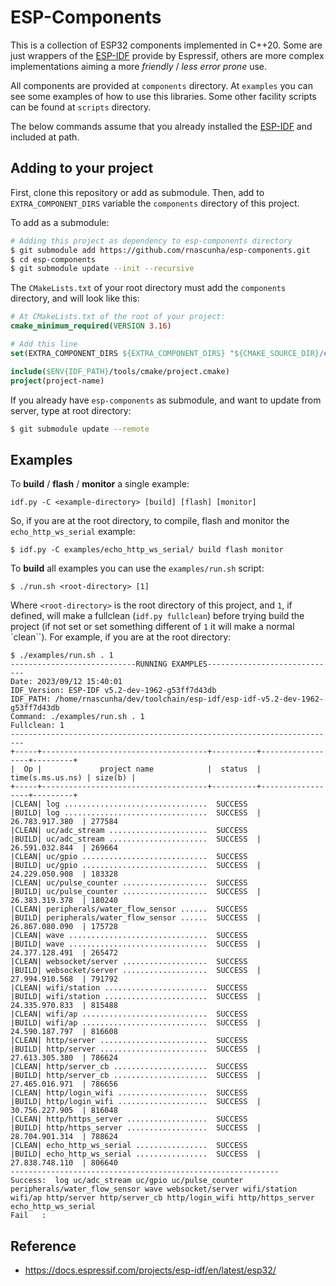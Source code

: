 # ESP-Components

This is a collection of ESP32 components implemented in C++20. Some are just wrappers of the [ESP-IDF](https://docs.espressif.com/projects/esp-idf/en/latest/esp32/) provide by Espressif, others are more complex implementations aiming a more _friendly_ / _less error prone_ use.

All components are provided at `components` directory. At `examples` you can see some examples of how to use this libraries. Some other facility scripts can be found at `scripts` directory.

The below commands assume that you already installed the [ESP-IDF](https://docs.espressif.com/projects/esp-idf/en/latest/esp32/get-started/index.html) and included at path.

## Adding to your project

First, clone this repository or add as submodule. Then, add to `EXTRA_COMPONENT_DIRS` variable the `components` directory of this project.

To add as a submodule:
```bash
# Adding this project as dependency to esp-components directory
$ git submodule add https://github.com/rnascunha/esp-components.git
$ cd esp-components
$ git submodule update --init --recursive
```
The `CMakeLists.txt` of your root directory must add the `components` directory, and will look like this:

```CMake
# At CMakeLists.txt of the root of your project:
cmake_minimum_required(VERSION 3.16)

# Add this line
set(EXTRA_COMPONENT_DIRS ${EXTRA_COMPONENT_DIRS} "${CMAKE_SOURCE_DIR}/esp-components/components")

include($ENV{IDF_PATH}/tools/cmake/project.cmake)
project(project-name)
```
If you already have `esp-components` as submodule, and want to update from server, type at root directory:
```bash
$ git submodule update --remote
```

## Examples

To **build** / **flash** / **monitor** a single example:
```
idf.py -C <example-directory> [build] [flash] [monitor]
```
So, if you are at the root directory, to compile, flash and monitor the `echo_http_ws_serial` example:
```
$ idf.py -C examples/echo_http_ws_serial/ build flash monitor
```
To **build** all examples you can use the `examples/run.sh` script:
```
$ ./run.sh <root-directory> [1]
```
Where `<root-directory>` is the root directory of this project, and `1`, if defined, will make a fullclean (`idf.py fullclean`) before trying build the project (if not set or set something different of `1` it will make a normal `clean``). For example, if you are at the root directory:
```
$ ./examples/run.sh . 1
----------------------------RUNNING EXAMPLES-----------------------------
Date: 2023/09/12 15:40:01
IDF_Version: ESP-IDF v5.2-dev-1962-g53ff7d43db
IDF_PATH: /home/rnascunha/dev/toolchain/esp-idf/esp-idf-v5.2-dev-1962-g53ff7d43db
Command: ./examples/run.sh . 1
Fullclean: 1
-------------------------------------------------------------------------
+-----+-------------------------------------+----------+------------------+---------+
|  Op |             project name            |  status  | time(s.ms.us.ns) | size(b) |
+-----+-------------------------------------+----------+------------------+---------+
|CLEAN| log ................................  SUCCESS
|BUILD| log ................................  SUCCESS  |  26.783.917.380  | 277584
|CLEAN| uc/adc_stream ......................  SUCCESS
|BUILD| uc/adc_stream ......................  SUCCESS  |  26.591.032.844  | 269664
|CLEAN| uc/gpio ............................  SUCCESS
|BUILD| uc/gpio ............................  SUCCESS  |  24.229.050.908  | 183328
|CLEAN| uc/pulse_counter ...................  SUCCESS
|BUILD| uc/pulse_counter ...................  SUCCESS  |  26.383.319.378  | 180240
|CLEAN| peripherals/water_flow_sensor ......  SUCCESS
|BUILD| peripherals/water_flow_sensor ......  SUCCESS  |  26.867.080.090  | 175728
|CLEAN| wave ...............................  SUCCESS
|BUILD| wave ...............................  SUCCESS  |  24.377.128.491  | 265472
|CLEAN| websocket/server ...................  SUCCESS
|BUILD| websocket/server ...................  SUCCESS  |  27.994.910.568  | 791792
|CLEAN| wifi/station .......................  SUCCESS
|BUILD| wifi/station .......................  SUCCESS  |  24.335.970.833  | 815488
|CLEAN| wifi/ap ............................  SUCCESS
|BUILD| wifi/ap ............................  SUCCESS  |  24.590.187.797  | 816608
|CLEAN| http/server ........................  SUCCESS
|BUILD| http/server ........................  SUCCESS  |  27.613.305.380  | 786624
|CLEAN| http/server_cb .....................  SUCCESS
|BUILD| http/server_cb .....................  SUCCESS  |  27.465.016.971  | 786656
|CLEAN| http/login_wifi ....................  SUCCESS
|BUILD| http/login_wifi ....................  SUCCESS  |  30.756.227.905  | 816048
|CLEAN| http/https_server ..................  SUCCESS
|BUILD| http/https_server ..................  SUCCESS  |  28.704.901.314  | 788624
|CLEAN| echo_http_ws_serial ................  SUCCESS
|BUILD| echo_http_ws_serial ................  SUCCESS  |  27.838.748.110  | 806640
------------------------------------------------------------
Success:  log uc/adc_stream uc/gpio uc/pulse_counter peripherals/water_flow_sensor wave websocket/server wifi/station wifi/ap http/server http/server_cb http/login_wifi http/https_server echo_http_ws_serial
Fail   : 
```

## Reference

* https://docs.espressif.com/projects/esp-idf/en/latest/esp32/
